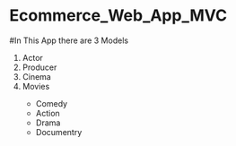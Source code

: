 # Ecommerce_Web_App_MVC

#In This App there are 3 Models
<ol>
  <li>Actor</li>
  <li>Producer</li>
  <li>Cinema</li>
  <li>Movies</li>
  <ul>
  <li>Comedy</li>
  <li>Action</li>
  <li>Drama</li>
  <li>Documentry</li>
  <ul>
</ol>
